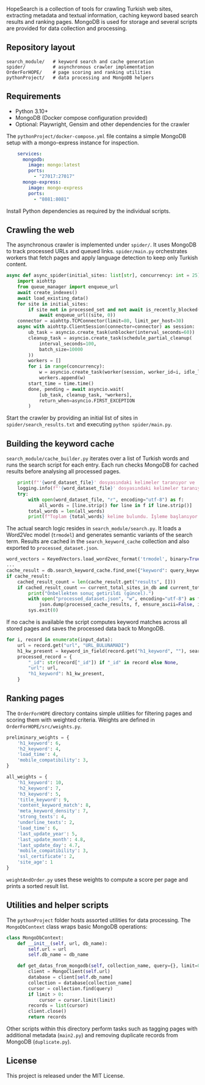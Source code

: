 HopeSearch is a collection of tools for crawling Turkish web sites, extracting
metadata and textual information, caching keyword based search results and
ranking pages. MongoDB is used for storage and several scripts are provided for
data collection and processing.

## Repository layout

```
search_module/   # keyword search and cache generation
spider/          # asynchronous crawler implementation
OrderForHOPE/    # page scoring and ranking utilities
pythonProject/   # data processing and MongoDB helpers
```

## Requirements

* Python 3.10+
* MongoDB (Docker compose configuration provided)
* Optional: Playwright, Gensim and other dependencies for the crawler

The `pythonProject/docker-compose.yml` file contains a simple MongoDB setup with
a mongo-express instance for inspection.

```yaml
    services:
      mongodb:
        image: mongo:latest
        ports:
          - "27017:27017"
      mongo-express:
        image: mongo-express
        ports:
          - "8081:8081"
```

Install Python dependencies as required by the individual scripts.

## Crawling the web

The asynchronous crawler is implemented under `spider/`. It uses MongoDB to
track processed URLs and queued links. `spider/main.py` orchestrates workers that
fetch pages and apply language detection to keep only Turkish content.

```python
async def async_spider(initial_sites: list[str], concurrency: int = 25):
    import aiohttp
    from queue_manager import enqueue_url
    await create_indexes()
    await load_existing_data()
    for site in initial_sites:
        if site not in processed_set and not await is_recently_blocked(site):
            await enqueue_url((site, 0))
    connector = aiohttp.TCPConnector(limit=80, limit_per_host=30)
    async with aiohttp.ClientSession(connector=connector) as session:
        ub_task = asyncio.create_task(unblocker(interval_seconds=60))
        cleanup_task = asyncio.create_task(schedule_partial_cleanup(
            interval_seconds=100,
            batch_size=10000
        ))
        workers = []
        for i in range(concurrency):
            w = asyncio.create_task(worker(session, worker_id=i, idle_limit=13))
            workers.append(w)
        start_time = time.time()
        done, pending = await asyncio.wait(
            [ub_task, cleanup_task, *workers],
            return_when=asyncio.FIRST_EXCEPTION
        )
```

Start the crawler by providing an initial list of sites in
`spider/search_results.txt` and executing `python spider/main.py`.

## Building the keyword cache

`search_module/cache_builder.py` iterates over a list of Turkish words and runs
the search script for each entry. Each run checks MongoDB for cached results
before analysing all processed pages.

```python
    print(f"'{word_dataset_file}' dosyasındaki kelimeler taranıyor ve '{search_script}' çalıştırılıyor...")
    logging.info(f"'{word_dataset_file}' dosyasındaki kelimeler taranıyor ve '{search_script}' çalıştırılıyor...")
    try:
        with open(word_dataset_file, "r", encoding="utf-8") as f:
            all_words = [line.strip() for line in f if line.strip()]
        total_words = len(all_words)
        print(f"Toplam {total_words} kelime bulundu. İşleme başlanıyor...")
```

The actual search logic resides in `search_module/search.py`. It loads a Word2Vec
model (`trmodel`) and generates semantic variants of the search term. Results are
cached in the `search_keyword_cache` collection and also exported to
`processed_dataset.json`.

```python
word_vectors = KeyedVectors.load_word2vec_format('trmodel', binary=True)
...
cache_result = db.search_keyword_cache.find_one({"keyword": query_keyword})
if cache_result:
    cached_result_count = len(cache_result.get("results", []))
    if cached_result_count == current_total_sites_in_db and current_total_sites_in_db > 0:
        print("Önbellekten sonuç getirildi (güncel).")
        with open("processed_dataset.json", "w", encoding="utf-8") as f:
            json.dump(processed_cache_results, f, ensure_ascii=False, indent=4)
        sys.exit(0)
```

If no cache is available the script computes keyword matches across all stored
pages and saves the processed data back to MongoDB.

```python
for i, record in enumerate(input_data):
    url = record.get("url", "URL_BULUNAMADI")
    h1_kw_present = keyword_in_field(record.get("h1_keyword", ""), search_variants, url)
    processed_record = {
        "_id": str(record["_id"]) if "_id" in record else None,
        "url": url,
        "h1_keyword": h1_kw_present,
    }
```

## Ranking pages

The `OrderForHOPE` directory contains simple utilities for filtering pages and
scoring them with weighted criteria. Weights are defined in
`OrderForHOPE/src/weights.py`.

```python
preliminary_weights = {
    'h1_keyword': 6,
    'h2_keyword': 4,
    'load_time': 4,
    'mobile_compatibility': 3,
}

all_weights = {
    'h1_keyword': 10,
    'h2_keyword': 7,
    'h3_keyword': 5,
    'title_keyword': 9,
    'content_keyword_match': 8,
    'meta_keyword_density': 7,
    'strong_texts': 4,
    'underline_texts': 2,
    'load_time': 6,
    'last_update_year': 5,
    'last_update_month': 4.8,
    'last_update_day': 4.7,
    'mobile_compatibility': 3,
    'ssl_certificate': 2,
    'site_age': 1
}
```

`weightAndOrder.py` uses these weights to compute a score per page and prints a
sorted result list.

## Utilities and helper scripts

The `pythonProject` folder hosts assorted utilities for data processing. The
`MongoDbContext` class wraps basic MongoDB operations:

```python
class MongoDbContext:
    def __init__(self, url, db_name):
        self.url = url
        self.db_name = db_name

    def get_datas_from_mongodb(self, collection_name, query={}, limit=0):
        client = MongoClient(self.url)
        database = client[self.db_name]
        collection = database[collection_name]
        cursor = collection.find(query)
        if limit > 0:
            cursor = cursor.limit(limit)
        records = list(cursor)
        client.close()
        return records
```

Other scripts within this directory perform tasks such as tagging pages with
additional metadata (`main2.py`) and removing duplicate records from MongoDB
(`duplicate.py`).

## License

This project is released under the MIT License.
